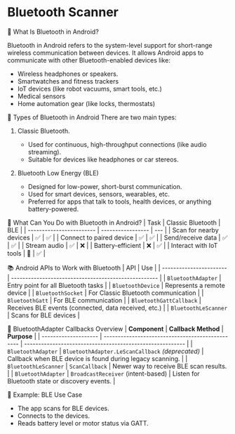 # Bluetooth Scanner

🔷 What Is Bluetooth in Android?

Bluetooth in Android refers to the system-level support for short-range wireless communication between devices. It allows Android apps to communicate with other Bluetooth-enabled devices like:
- Wireless headphones or speakers. 
- Smartwatches and fitness trackers
- IoT devices (like robot vacuums, smart tools, etc.)
- Medical sensors 
- Home automation gear (like locks, thermostats)

🧭 Types of Bluetooth in Android
There are two main types:
1. Classic Bluetooth.
   * Used for continuous, high-throughput connections (like audio streaming). 
   * Suitable for devices like headphones or car stereos.
   
2. Bluetooth Low Energy (BLE)
   * Designed for low-power, short-burst communication. 
   * Used for smart devices, sensors, wearables, etc. 
   * Preferred for apps that talk to tools, health devices, or anything battery-powered.

🔧 What Can You Do with Bluetooth in Android?
| Task                     | Classic Bluetooth | BLE |
| ------------------------ | ----------------- | --- |
| Scan for nearby devices  | ✅                 | ✅   |
| Connect to paired device | ✅                 | ✅   |
| Send/receive data        | ✅                 | ✅   |
| Stream audio             | ✅                 | ❌   |
| Battery-efficient        | ❌                 | ✅   |
| Interact with IoT tools  | 🔸                 | ✅   |

📚 Android APIs to Work with Bluetooth
| API                     | Use                                                  |
| ----------------------- | ---------------------------------------------------- |
| `BluetoothAdapter`      | Entry point for all Bluetooth tasks                  |
| `BluetoothDevice`       | Represents a remote device                           |
| `BluetoothSocket`       | For Classic Bluetooth communication                  |
| `BluetoothGatt`         | For BLE communication                                |
| `BluetoothGattCallback` | Receives BLE events (connected, data received, etc.) |
| `BluetoothLeScanner`    | Scans for BLE devices                                |


🔷 BluetoothAdapter Callbacks Overview
| **Component**        | **Callback Method**                              | **Purpose**                                               |
| -------------------- | ------------------------------------------------ | --------------------------------------------------------- |
| `BluetoothAdapter`   | `BluetoothAdapter.LeScanCallback` *(deprecated)* | Callback when BLE device is found during legacy scanning. |
| `BluetoothLeScanner` | `ScanCallback`                                   | Newer way to receive BLE scan results.                    |
| `BluetoothAdapter`   | `BroadcastReceiver` (intent-based)               | Listen for Bluetooth state or discovery events.           |

🧩 Example: BLE Use Case
* The app scans for BLE devices.
* Connects to the devices.
* Reads battery level or motor status via GATT.